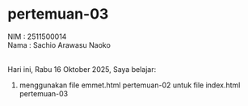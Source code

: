 # pertemuan-03

NIM : 2511500014<br>
Nama : Sachio Arawasu Naoko<br><br>

Hari ini, Rabu 16 Oktober 2025, Saya belajar:
<ol>
 <li>menggunakan file emmet.html pertemuan-02 untuk file index.html pertemuan-03</li>
<ol>